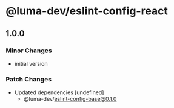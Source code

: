# @luma-dev/eslint-config-react

## 1.0.0
### Minor Changes

- initial version

### Patch Changes

- Updated dependencies [undefined]
  - @luma-dev/eslint-config-base@0.1.0

